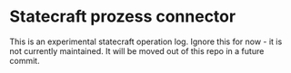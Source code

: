 # Statecraft prozess connector

This is an experimental statecraft operation log. Ignore this for now - it is not currently maintained. It will be moved out of this repo in a future commit.
